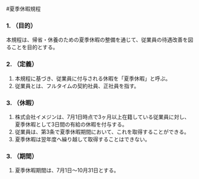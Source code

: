 #夏季休暇規程
### 1. （目的）
本規程は、帰省・休養のための夏季休暇の整備を通じて、従業員の待遇改善を図ることを目的とする。

### 2. （定義）
1. 本規程に基づき、従業員に付与される休暇を「夏季休暇」と呼ぶ。
2. 従業員とは、フルタイムの契約社員、正社員を指す。

### 3. （休暇）
1. 株式会社イメジンは、7月1日時点で3ヶ月以上在籍している従業員に対し、夏季休暇として3日間の有給の休暇を付与する。
2. 従業員は、第3条で夏季休暇期間において、これを取得することができる。
3. 夏季休暇は翌年度へ繰り越して取得することはできない。

### 3. （期間）
1. 夏季休暇期間は、7月1日〜10月31日とする。
